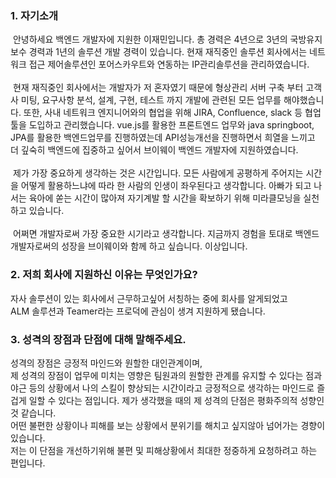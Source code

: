 ### 1. 자기소개
&nbsp;안녕하세요 백엔드 개발자에 지원한 이재민입니다. 총 경력은 4년으로 3년의 국방유지보수 경력과 1년의 솔루션 개발 경력이 있습니다. 현재 재직중인 솔루션 회사에서는 네트워크 접근 제어솔루션인 포어스카우트와 연동하는 IP관리솔루션을 관리하였습니다.<br><br>
&nbsp;현재 재직중인 회사에서는 개발자가 저 혼자였기 때문에 형상관리 서버 구축 부터 고객사 미팅, 요구사항 분석, 설계, 구현, 테스트 까지 개발에 관련된 모든 업무를 해야했습니다. 또한, 사내 네트워크 엔지니어와의 협업을 위해 JIRA, Confluence, slack 등 협업 툴을 도입하고 관리했습니다. vue.js를 활용한 프론트엔드 업무와 java springboot, JPA를 활용한 백엔드업무를 진행하였는데 API성능개선을 진행하면서 희열을 느끼고 더 깊숙히 백엔드에 집중하고 싶어서 브이웨이 백엔드 개발자에 지원하였습니다.<br><br>
&nbsp;제가 가장 중요하게 생각하는 것은 시간입니다. 모든 사람에게 공평하게 주어지는 시간을 어떻게 활용하느냐에 따라 한 사람의 인생이 좌우된다고 생각합니다. 아빠가 되고 나서는 육아에 쏟는 시간이 많아져 자기계발 할 시간을 확보하기 위해 미라클모닝을 실천하고 있습니다.<br><br>
&nbsp;어쩌면 개발자로써 가장 중요한 시기라고 생각합니다. 지금까지 경험을 토대로 백엔드 개발자로써의 성장을 브이웨이와 함께 하고 싶습니다. 이상입니다.

### 2. 저희 회사에 지원하신 이유는 무엇인가요?
자사 솔루션이 있는 회사에서 근무하고싶어 서칭하는 중에 회사를 알게되었고<br>
ALM 솔루션과 Teamer라는 프로덕에 관심이 생겨 지원하게 됐습니다.

### 3. 성격의 장점과 단점에 대해 말해주세요.
성격의 장점은 긍정적 마인드와 원할한 대인관계이며,<br>
제 성격의 장점이 업무에 미치는 영향은 팀원과의 원할한 관계를 유지할 수 있다는 점과 <br>
야근 등의 상황에서 나의 스킬이 향상되는 시간이라고 긍정적으로 생각하는 마인드로 즐겁게 일할 수 있다는 점입니다.
제가 생각했을 때의 제 성격의 단점은 평화주의적 성향인 것 같습니다.<br>
어떤 불편한 상황이나 피해를 보는 상황에서 분위기를 해치고 싶지않아 넘어가는 경향이 있습니다.<br>
저는 이 단점을 개선하기위해 불편 및 피해상황에서 최대한 정중하게 요청하려고 하는 편입니다.


